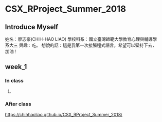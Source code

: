 # CSX_RProject_Summer_2018
## Introduce Myself
姓名：廖志豪(CHIH-HAO LIAO)
學校科系：國立臺灣師範大學教育心理與輔導學系大三
興趣：吃。
想說的話：這是我第一次接觸程式語言，希望可以堅持下去，加油！

## week_1
### In class
1.
	
### After class

	
 https://chihhaoliao.github.io/CSX_RProject_Summer_2018/
